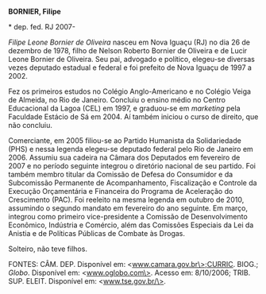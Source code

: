 **BORNIER, Filipe**

\* dep. fed. RJ 2007-

*Filipe Leone Bornier de Oliveira* nasceu em Nova Iguaçu (RJ) no dia 26
de dezembro de 1978, filho de Nelson Roberto Bornier de Oliveira e de
Lucir Leone Bornier de Oliveira. Seu pai, advogado e político, elegeu-se
diversas vezes deputado estadual e federal e foi prefeito de Nova Iguaçu
de 1997 a 2002.

Fez os primeiros estudos no Colégio Anglo-Americano e no Colégio Veiga
de Almeida, no Rio de Janeiro. Concluiu o ensino médio no Centro
Educacional da Lagoa (CEL) em 1997, e graduou-se em *marketing* pela
Faculdade Estácio de Sá em 2004. Aí também iniciou o curso de direito,
que não concluiu.

Comerciante, em 2005 filiou-se ao Partido Humanista da Solidariedade
(PHS) e nessa legenda elegeu-se deputado federal pelo Rio de Janeiro em
2006. Assumiu sua cadeira na Câmara dos Deputados em fevereiro de 2007 e
no período seguinte integrou o diretório nacional de seu partido. Foi
também membro titular da Comissão de Defesa do Consumidor e da
Subcomissão Permanente de Acompanhamento, Fiscalização e Controle da
Execução Orçamentária e Financeira do Programa de Aceleração do
Crescimento (PAC). Foi reeleito na mesma legenda em outubro de 2010,
assumindo o segundo mandato em fevereiro do ano seguinte. Em março,
integrou como primeiro vice-presidente a Comissão de Desenvolvimento
Econômico, Indústria e Comércio, além das Comissões Especiais da Lei da
Anistia e de Políticas Públicas de Combate às Drogas.

Solteiro, não teve filhos.

FONTES: CÂM. DEP. Disponível em: \<www.camara.gov.br\>;CURRIC. BIOG.;
*Globo*. Disponível em: \<www.oglobo.com\>. Acesso em: 8/10/2006; TRIB.
SUP. ELEIT. Disponível em: \<www.tse.gov.br/\>.
